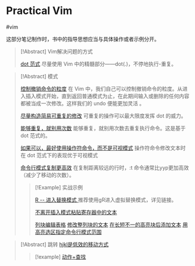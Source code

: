 # Practical Vim
#vim

这部分笔记制作时，书中的指导思想应当与具体操作或者示例分开。

> [!Abstract] Vim解决问题的方式
> 
> [dot 范式](../../files/books/Vim.pdf#page=54)
> 尽量使用 Vim 中的精髓部分——dot(.)，不停地执行-重复。
> 

> [!Abstract] 模式
> 
> [控制撤销命令的粒度](../../files/books/Vim.pdf#page=58)
> 在 Vim 中，我们自己可以控制撤销命令的粒度。从进入插入模式开始，直到返回普通模式为止，在此期间输入或删除的任何内容都被当成一次修改。这样我们的 undo 便能更加灵活 。
> 
> [尽量构造简易可重复的修改](../../files/books/Vim.pdf#page=60)
> 可重复的操作可以最大限度发挥 dot 的威力。
> 
> [能够重复，就别用次数](../../files/books/Vim.pdf#page=67)
> 能够重复，就别用次数去重复执行命令。这是基于 dot 范式的。
> 
> [如果可以，最好使用操作符命令，而不是可视模式](../../files/books/Vim.pdf#page=98)
> 操作符命令修改文本时在 dot 范式下的表现优于可视模式
>
> [命令行模式复制更高效](files/books/Vim.pdf#page=122&selection=0,0,37,2) 
> 在复制距离较远的行时，:t 命令通常比yyp更加高效（减少了移动的次数）。
> 
> > [!Example] 实战示例
> >
> >  [R -- 进入替换模式 ](../../files/books/Vim.pdf#page=87)
> 推荐使用gR进入虚拟替换模式，详见链接。
> >
> > [不离开插入模式粘贴寄存器中的文本](../../files/books/Vim.pdf#page=80)
> >
> > [列块编辑表格](files/books/Vim.pdf#page=101&selection=3,3,4,2)
> >[修改整列块的文本](files/books/Vim.pdf#page=104&selection=3,0,3,5)
> > [在长短不一的高亮块后添加文本](files/books/Vim.pdf#page=106&selection=3,0,3,14)
> > [用高亮选区指定命令行模式范围](files/books/Vim.pdf#page=116&selection=75,0,75,9)


> [!Abstract] 跳转
> [hjkl是低效的移动方式](files/books/Vim.pdf#page=186&selection=113,0,131,3)
> 
> >[!example]
> > [动作+查找](files/books/Vim.pdf#page=203&selection=53,0,53,16)
